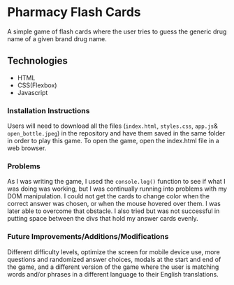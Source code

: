 # Pharmacy Flash Cards

A simple game of flash cards where the user tries to guess the generic drug name of a given brand drug name.

## Technologies

- HTML 
- CSS(Flexbox)
- Javascript

### Installation Instructions

Users will need to download all the files (```index.html```, ```styles.css```, ```app.js```& ```open_bottle.jpeg```) in the repository and have them saved in the same folder in order to play this game. To open the game, open the index.html file in a web browser.

### Problems

As I was writing the game, I used the ```console.log()``` function to see if what I was doing was working, but I was continually running into problems with my DOM manipulation. I could not get the cards to change color when the correct answer was chosen, or when the mouse hovered over them. I was later able to overcome that obstacle. I also tried but was not successful in putting space between the divs that hold my answer cards evenly.

### Future Improvements/Additions/Modifications

Different difficulty levels, optimize the screen for mobile device use, more questions and randomized answer choices, modals at the start and end of the game, and a different version of the game where the user is matching words and/or phrases in a different language to their English translations.
